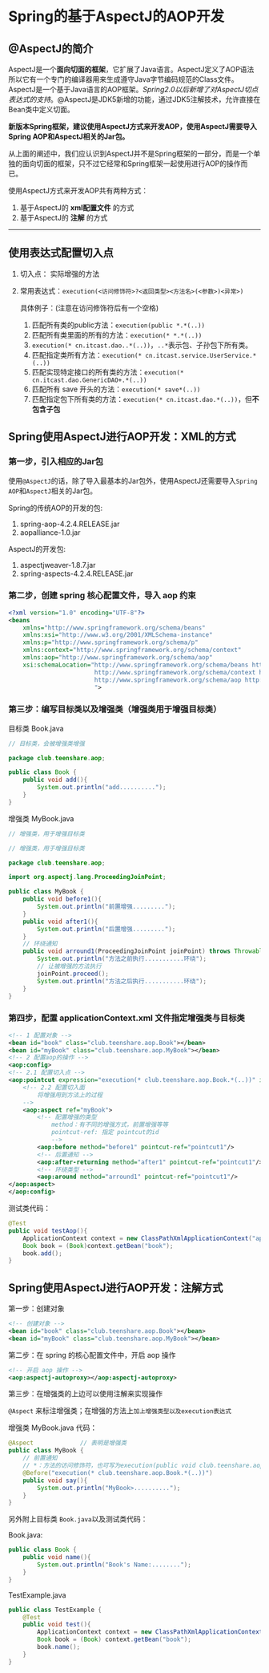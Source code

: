 # Spring的基于AspectJ的AOP开发

## @AspectJ的简介

AspectJ是一个**面向切面的框架**，它扩展了Java语言。AspectJ定义了AOP语法所以它有一个专门的编译器用来生成遵守Java字节编码规范的Class文件。AspectJ是一个基于Java语言的AOP框架。*Spring2.0以后新增了对AspectJ切点表达式的支持*。@AspectJ是JDK5新增的功能，通过JDK5注解技术，允许直接在Bean类中定义切面。

**新版本Spring框架，建议使用AspectJ方式来开发AOP，使用AspectJ需要导入Spring AOP和AspectJ相关的Jar包。**

从上面的阐述中，我们应认识到AspectJ并不是Spring框架的一部分，而是一个单独的面向切面的框架，只不过它经常和Spring框架一起使用进行AOP的操作而已。

使用AspectJ方式来开发AOP共有两种方式：

1. 基于AspectJ的 **xml配置文件** 的方式
2. 基于AspectJ的 **注解** 的方式

---

## 使用表达式配置切入点

1. 切入点： 实际增强的方法

2. 常用表达式：`execution(<访问修饰符>?<返回类型><方法名>(<参数>)<异常>)`

    具体例子：(注意在访问修饰符后有一个空格)

    1. 匹配所有类的public方法：`execution(public *.*(..))`
    2. 匹配所有类里面的所有的方法：`execution(* *.*(..))`
    3. `execution(* cn.itcast.dao..*(..))`，`..*`表示包、子孙包下所有类。
    4. 匹配指定类所有方法：`execution(* cn.itcast.service.UserService.*(..))`
    5. 匹配实现特定接口的所有类的方法：`execution(* cn.itcast.dao.GenericDAO+.*(..))`
    6. 匹配所有 save 开头的方法：`execution(* save*(..))`
    7. 匹配指定包下所有类的方法：`execution(* cn.itcast.dao.*(..))`，但**不包含子包**

## Spring使用AspectJ进行AOP开发：XML的方式

### 第一步，引入相应的Jar包

使用`@AspectJ`的话，除了导入最基本的Jar包外，使用AspectJ还需要导入`Spring AOP`和`AspectJ`相关的Jar包。

Spring的传统AOP的开发的包:

1. spring-aop-4.2.4.RELEASE.jar
2. aopalliance-1.0.jar

AspectJ的开发包:

1. aspectjweaver-1.8.7.jar
2. spring-aspects-4.2.4.RELEASE.jar

### 第二步，创建 spring 核心配置文件，导入 aop 约束

```xml
<?xml version="1.0" encoding="UTF-8"?>
<beans
	xmlns="http://www.springframework.org/schema/beans"
	xmlns:xsi="http://www.w3.org/2001/XMLSchema-instance"
	xmlns:p="http://www.springframework.org/schema/p"
	xmlns:context="http://www.springframework.org/schema/context"
    xmlns:aop="http://www.springframework.org/schema/aop"
	xsi:schemaLocation="http://www.springframework.org/schema/beans http://www.springframework.org/schema/beans/spring-beans-4.1.xsd
						http://www.springframework.org/schema/context http://www.springframework.org/schema/context/spring-context.xsd
						http://www.springframework.org/schema/aop http://www.springframework.org/schema/aop/spring-aop.xsd
						">
```

### 第三步：编写目标类以及增强类（增强类用于增强目标类）

目标类 Book.java

```java
// 目标类，会被增强类增强

package club.teenshare.aop;

public class Book {
	public void add(){
		System.out.println("add..........");
	}
}
```

增强类 MyBook.java

```java
// 增强类，用于增强目标类

// 增强类，用于增强目标类

package club.teenshare.aop;

import org.aspectj.lang.ProceedingJoinPoint;

public class MyBook {
	public void before1(){
		System.out.println("前置增强.........");
	}
	public void after1(){
		System.out.println("后置增强.........");
	}
	// 环绕通知
	public void arround1(ProceedingJoinPoint joinPoint) throws Throwable{
		System.out.println("方法之前执行...........环绕");
        // 让被增强的方法执行
        joinPoint.proceed();
        System.out.println("方法之后执行...........环绕");
	}
}
```

### 第四步，配置 applicationContext.xml 文件指定增强类与目标类

```xml
<!-- 1 配置对象 -->
<bean id="book" class="club.teenshare.aop.Book"></bean>
<bean id="myBook" class="club.teenshare.aop.MyBook"></bean>
<!-- 2 配置aop的操作 -->
<aop:config>
<!-- 2.1 配置切入点 -->
<aop:pointcut expression="execution(* club.teenshare.aop.Book.*(..))" id="pointcut1"/>
    <!-- 2.2 配置切入面
        将增强用到方法上的过程
    -->
    <aop:aspect ref="myBook">
        <!-- 配置增强的类型
            method：有不同的增强方式，前置增强等等
            pointcut-ref: 指定 pointcut的id
            -->
        <aop:before method="before1" pointcut-ref="pointcut1"/>
        <!-- 后置通知 -->
        <aop:after-returning method="after1" pointcut-ref="pointcut1"/>
        <!-- 环绕类型 -->
        <aop:around method="arround1" pointcut-ref="pointcut1"/>
</aop:aspect>
</aop:config>
```

测试类代码：

```java
@Test
public void testAop(){
    ApplicationContext context = new ClassPathXmlApplicationContext("applicationContext3.xml");
    Book book = (Book)context.getBean("book");
    book.add();
}
```

## Spring使用AspectJ进行AOP开发：注解方式

第一步：创建对象

```xml
<!-- 创建对象 -->
<bean id="book" class="club.teenshare.aop.Book"></bean>
<bean id="myBook" class="club.teenshare.aop.MyBook"></bean>
```

第二步：在 spring 的核心配置文件中，开启 aop 操作

```xml
<!-- 开启 aop 操作 -->
<aop:aspectj-autoproxy></aop:aspectj-autoproxy>
```

第三步：在增强类的上边可以使用注解来实现操作

`@Aspect` 来标注增强类；在增强的方法上`加上增强类型以及execution表达式`

增强类 MyBook.java 代码：

```java
@Aspect				// 表明是增强类
public class MyBook {
    // 前置通知
    // *：方法的访问修饰符，也可写为execution(public void club.teenshare.aop.Book.*(..))，但一般都不会用
    @Before("execution(* club.teenshare.aop.Book.*(..))")
	public void say(){
		System.out.println("MyBook>..........");
	}
}
```

另外附上目标类 `Book.java`以及测试类代码：

Book.java:

```java
public class Book {
	public void name(){
		System.out.println("Book's Name:........");
	}
}
```

TestExample.java

```java
public class TestExample {
	@Test
	public void test(){
		ApplicationContext context = new ClassPathXmlApplicationContext("applicationContext.xml");
		Book book = (Book) context.getBean("book");
		book.name();
	}
}
```


